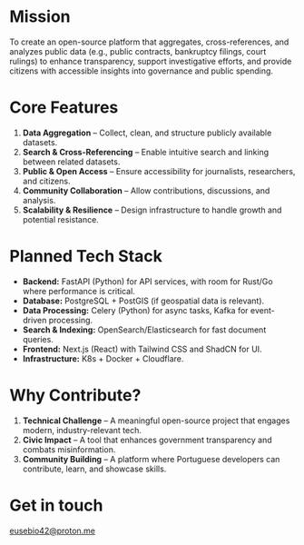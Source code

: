 # Mission
To create an open-source platform that aggregates, cross-references, and analyzes public data (e.g., public contracts, bankruptcy filings, 
court rulings) to enhance transparency, support investigative efforts, and provide citizens with accessible insights into governance and 
public spending.

# Core Features
1. **Data Aggregation** – Collect, clean, and structure publicly available datasets.  
2. **Search & Cross-Referencing** – Enable intuitive search and linking between related datasets.  
3. **Public & Open Access** – Ensure accessibility for journalists, researchers, and citizens.  
4. **Community Collaboration** – Allow contributions, discussions, and analysis.  
5. **Scalability & Resilience** – Design infrastructure to handle growth and potential resistance.  

# Planned Tech Stack
- **Backend:** FastAPI (Python) for API services, with room for Rust/Go where performance is critical.
- **Database:** PostgreSQL + PostGIS (if geospatial data is relevant).
- **Data Processing:** Celery (Python) for async tasks, Kafka for event-driven processing.
- **Search & Indexing:** OpenSearch/Elasticsearch for fast document queries.
- **Frontend:** Next.js (React) with Tailwind CSS and ShadCN for UI.
- **Infrastructure:** K8s + Docker + Cloudflare.  

# Why Contribute?
1. **Technical Challenge** – A meaningful open-source project that engages modern, industry-relevant tech.
2. **Civic Impact** – A tool that enhances government transparency and combats misinformation.
3. **Community Building** – A platform where Portuguese developers can contribute, learn, and showcase skills.

# Get in touch

eusebio42@proton.me
